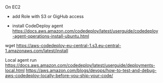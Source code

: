 On EC2

* add Role 
with S3 or GigHub access

* install CodeDeploy agent
https://docs.aws.amazon.com/codedeploy/latest/userguide/codedeploy-agent-operations-install-ubuntu.html

wget https://aws-codedeploy-eu-central-1.s3.eu-central-1.amazonaws.com/latest/install


Local agent run
https://docs.aws.amazon.com/codedeploy/latest/userguide/deployments-local.html
https://aws.amazon.com/blogs/devops/how-to-test-and-debug-aws-codedeploy-locally-before-you-ship-your-code/
